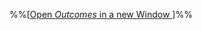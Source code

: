 %%[<a href="{{baseUrl}}/schedule/week13/outcomes.html" target="_blank">Open _Outcomes_ in a new Window <span class="glyphicon glyphicon-new-window" aria-hidden="true"></span></a>]%%

<panel header=":trophy: Outcomes" ctrl-lvl="1" expanded no-close>
  <include src="outcomes.md#main" />
</panel>

<panel header=":clipboard: Todo" ctrl-lvl="1" no-close>
  <include src="todo.md" />
</panel>

<panel header=":raising_hand: Tutorial 13" ctrl-lvl="1" no-close>
</panel>

<panel header=":loudspeaker: Lecture 13" ctrl-lvl="1" no-close>
</panel>
